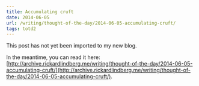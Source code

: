 ```yaml
---
title: Accumulating cruft
date: 2014-06-05
url: /writing/thought-of-the-day/2014-06-05-accumulating-cruft/
tags: totd2
---
```


This post has not yet been imported to my new blog.

In the meantime, you can read it here: [http://archive.rickardlindberg.me/writing/thought-of-the-day/2014-06-05-accumulating-cruft/](http://archive.rickardlindberg.me/writing/thought-of-the-day/2014-06-05-accumulating-cruft/).
